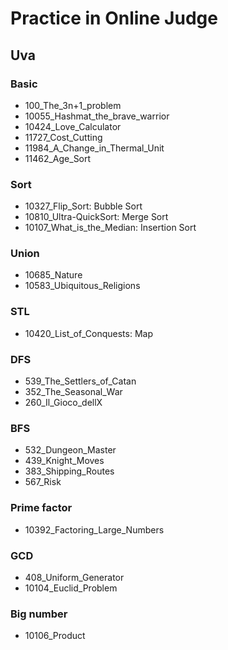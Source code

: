 Practice in Online Judge
===

## Uva
### Basic
+ 100\_The\_3n+1\_problem
+ 10055\_Hashmat\_the\_brave\_warrior
+ 10424\_Love\_Calculator
+ 11727\_Cost\_Cutting
+ 11984\_A\_Change\_in\_Thermal\_Unit
+ 11462\_Age\_Sort

### Sort
+ 10327\_Flip\_Sort: Bubble Sort
+ 10810\_Ultra-QuickSort: Merge Sort
+ 10107\_What\_is\_the\_Median: Insertion Sort

### Union
+ 10685\_Nature
+ 10583\_Ubiquitous\_Religions

### STL
+ 10420\_List\_of\_Conquests: Map

### DFS
+ 539\_The\_Settlers\_of\_Catan
+ 352\_The\_Seasonal\_War
+ 260\_Il\_Gioco\_dellX

### BFS
+ 532\_Dungeon\_Master
+ 439\_Knight\_Moves
+ 383\_Shipping\_Routes
+ 567\_Risk

### Prime factor
+ 10392\_Factoring\_Large\_Numbers

### GCD
+ 408\_Uniform\_Generator
+ 10104\_Euclid\_Problem

### Big number
+ 10106\_Product

